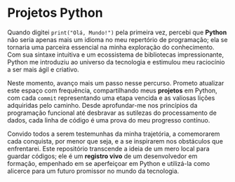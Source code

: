 # Projetos Python

Quando digitei `print("Olá, Mundo!")` pela primeira vez, percebi que **Python** não seria apenas mais um idioma no meu repertório de programação; ela se tornaria uma parceira essencial na minha exploração do conhecimento. Com sua sintaxe intuitiva e um ecossistema de bibliotecas impressionante, Python me introduziu ao universo da tecnologia e estimulou meu raciocínio a ser mais ágil e criativo.

Neste momento, avanço mais um passo nesse percurso. Prometo atualizar este espaço com frequência, compartilhando meus **projetos** em Python, com cada `commit` representando uma etapa vencida e as valiosas lições adquiridas pelo caminho. Desde aprofundar-me nos princípios da programação funcional até desbravar as sutilezas do processamento de dados, cada linha de código é uma prova do meu progresso contínuo.

Convido todos a serem testemunhas da minha trajetória, a comemorarem cada conquista, por menor que seja, e a se inspirarem nos obstáculos que enfrentarei. Este repositório transcende a ideia de um mero local para guardar códigos; ele é um **registro vivo** de um desenvolvedor em formação, empenhado em se aperfeiçoar em Python e utilizá-la como alicerce para um futuro promissor no mundo da tecnologia.

